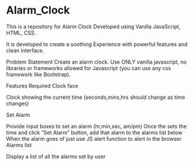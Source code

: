 # Alarm_Clock
This is a repository for Alarm Clock Developed using Vanilla JavaScript, HTML, CSS.

It is developed to create a soothing Experience with powerful features and clean interface.

Problem Statement Create an alarm clock. Use ONLY vanilla javascript, no libraries or frameworks allowed for Javascript (you can use any css framework like Bootstrap).

Features Required Clock face

Clock showing the current time (seconds,mins,hrs should change as time changes)

Set Alarm

Provide input boxes to set an alarm (hr,min,sec, am/pm) Once the sets the time and click “Set Alarm” button, add that alarm to the alarms list below When the alarm goes of just use JS alert function to alert in the browser Alarms list

Display a list of all the alarms set by user
